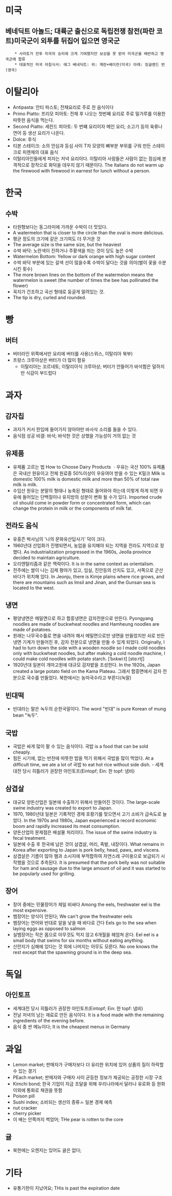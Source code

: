 # 미국
## 베네딕트 아놀드; 대륙군 출신으로 독립전쟁 참전(파란 코트)미국군이 외투를 뒤집어 입으면 영국군
		* 사라토가 전투 미국의 승리에 크게 기여했지만 보상을 못 받아 미국군을 배반하고 영국군에 합류
		* 대표적인 미국 아침식사: 에그 베네딕트: 위: 계란+베이컨(미국) 아래: 잉글랜드 번(영국)

# 이탈리아
* Antipasta: 안티 파스토; 전채요리로 주로 찬 음식이다
* Primo Piatto: 프리모 피아토: 전채 후 나오는 첫번째 요리로 주로 밀가루를 이용한 따뜻한 음식을 먹는다.
* Second Piatto: 세컨드 피아토: 두 번쨰 요리이자 메인 요리; 소고기 등의 육류나 연어 등 생선 요리가 나온다.
* Dolce: 후식
* 티본 스테이크: 소의 안심과 등심 사이 T자 모양의 뼈부분 부위를 구워 만든 스테이크로 피렌체의 대표 음식
* 이탈리아인들에게 피자는 저녁 요리이다. 이탈리아 사람들은 사람이 없는 점심에 본격적으로 장작으로 화덕을 데우지 않기 때문이다. The Italians do not warm up the firewood with firewood in earnest for lunch without a person.

# 한국
## 수박
* 타원형보다는 동그라미에 가까운 수박이 더 맛있다.
* A watermelon that is closer to the circle than the oval is more delicious.
* 평균 정도의 크기에 같은 크기여도 더 무거운 것
* The average size is the same size, but the heaviest
* 수박 바닥: 노란색이 진하거나 주황색을 띄는 것이 당도 높은 수박
* Watermelon Bottom: Yellow or dark orange with high sugar content
* 수박 바닥 부분에 있는 갈색 선이 많을수록 수박이 달다는 것을 의미(벌이 꽃을 수분시킨 횟수)
* The more brown lines on the bottom of the watermelon means the watermelon is sweet (the number of times the bee has pollinated the flower)
* 꼭지가 건조하고 곡선 형태로 둥글게 말려있는 것.
* The tip is dry, curled and rounded.

# 빵
## 버터
* 버터라인 위쪽에서만 요리에 버터를 사용(스위스, 이탈리아 북부)
* 프랑스 크루아상은 버터가 더 많이 함유
	* 이탈리아는 꼬르네토; 이탈리아식 크루아상; 버터가 안들어가 바삭함은 덜하지만 식감이 부드럽다

# 과자
## 감자칩
* 과자가 커서 한입에 들어가지 않아야만 바사삭 소리를 들을 수 있다.
* 음식점 성공 비결: 바삭; 바삭한 것은 상했을 가능성이 거의 없는 것

## 유제품
* 유제품 고르는 법 How to Choose Dairy Products
ㆍ우유는 국산 100% 유제품은 국내산 원유이고 전체 원료중 50%이상이 우유여야 받을 수 있는 K밀크
  Milk is domestic 100% milk is domestic milk and more than 50% of total raw milk is milk.
* 수입산 원유는 분말의 형태나 농축된 형태로 들어와야 하는데 이렇게 하게 되면 우유에 들어있는 단백질이나 유지방의 성분이 변화 될 수가 있다. Imported crude oil should come in powder form or concentrated form, which can change the protein in milk or the components of milk fat.

## 전라도 음식
* 유홍즌 박사님의 '나의 문화유산답사기' 덕이 크다.
* 1960년대 산업화가 진행되면서, 농업을 유지해야 되는 지역을 전라도 지역으로 정했다. As industrialization progressed in the 1960s, Jeolla province decided to maintain agriculture.
* 오리엔탈리즘과 같은 맥락이다. It is in the same context as orientalism.
* 전주에는 쌀이 나는 김제 평야가 있고, 임실, 진안등의 산지도 있고, 서쪽으로 군산 바다가 위치해 있다.
  In Jeonju, there is Kimje plains where rice grows, and there are mountains such as Imsil and Jinan, and the Gunsan sea is located to the west.

## 냉면
* 평양냉면은 메밀면으로 하고 함흥냉면은 감자전분으로 만든다. Pyongyang noodles are made of buckwheat noodles and Hamheung noodles are made of potatoes.
* 원래는 나무국수틀로 면을 내려야 해서 메밀면으로만 냉면을 만들었지만 쇠로 만든 냉면 기계가 만들어진 후, 감자 전분으로 냉면을 만들 수 있게 되었다. Originally, I had to turn down the side with a wooden noodle so I made cold noodles only with buckwheat noodles, but after making a cold noodle machine, I could make cold noodles with potato starch. [ˈbʌkwiːt] [stɑːrtʃ]
* 1920년대 일본이 개마고원에 대규모 감자밭을 조성한다. In the 1920s, Japan created a large potato field on the Kama Plateau. 그래서 함흥면에서 감자 전분으로 국수를 만들었다. 북한에서는 농마국수라고 부른다(녹말)

## 빈대떡
* 빈대라는 말은 녹두의 순한국말이다. The word "빈대" is pure Korean of mung bean "녹두".

## 국밥
* 국밥은 싸게 많이 팔 수 있는 음식이다. 국밥 is a food that can be sold cheaply.
* 힘든 시기에, 없는 반찬에 따뜻한 밥을 먹기 위해서 국밥을 많이 먹었다. At a difficult time, we ate a lot of 국밥 to eat hot rice without side dish. - 세계대전 당시 히틀러가 권장한 아인토프(Eintopf; Ein: 한 topf: 냄비)

## 삼겹살
* 대규모 양돈산업은 일본에 수출하기 위해서 만들어진 것이다. The large-scale swine industry was created to export to Japan.
* 1970, 1980년대 일본은 기록적인 경제 호황기를 맞으면서 고기 소비가 급속도로 늘었다. In the 1970s and 1980s, Japan experienced a record economic boom and rapidly increased its meat consumption.
* 양돈산업의 문제점은 배설물 처리이다. The issue of the swine industry is fecal treatment.
* 일본에 수출 후 한국에 남은 것이 삼겹살, 머리, 족발, 내장이다. What remains in Korea after exporting to Japan is pork belly, head, paws, and viscera.
* 삼겹살은 기름이 많아 햄과 소시지에 부적합하여 자연스레 구이용으로 보급되기 시작했을 것으로 추측된다.
  It is presumed that the pork belly was not suitable for ham and sausage due to the large amount of oil and it was started to be popularly used for grilling.

## 장어
* 장어 중에는 민물장어가 제일 비싸다 Among the eels, freshwater eel is the most expensive.
* 뱀장어는 양식이 안된다; We can't grow the freshwater eels
* 뱀장어는 연어와 반대로 알을 낳을 때 바다로 간다 Eels go to the sea when laying eggs as opposed to salmon
* 실뱀장어는 작은 몸으로 아무것도 먹지 않고 6개월을 헤엄쳐 온다. Eel eel is a small body that swims for six months without eating anything.
* 산란지가 심해에 있다는 것 외에 나머지는 아무도 모른다. No one knows the rest except that the spawning ground is in the deep sea.

# 독일
## 아인토프
* 세계대전 당시 히틀러가 권장한 아인토프(Eintopf; Ein: 한 topf: 냄비)
* 전날 저녁의 남는 재료로 만든 음식이다. It is a food made with the remaining ingredients of the evening before.
* 음식 중 싼 메뉴이다; It is the cheapest menus in Germany

# 과일
* Lemon market; 판매자가 구매자보다 더 유리한 위치에 있어 상품의 질이 하락할 수 있는 경기
* PEach market; 판매자와 구매자 사이 균등한 정보가 제공되는 공정한 시장 구조
* Kimchi bond; 한국 기업이 자금 조달을 위해 우리나라에서 달러나 유로화 등 원화 이외에 통화로 채권을 뜻함
* Poison pill
* Sushi index; 소비되는 생선의 종류ㅗ 일본 경제 예측
* nut cracker
* cherry picker
* 이 배는 안쪽까지 썩었어; THe pear is rotten to the core

## 귤
* 북한에는 오렌지는 있어도 귤은 없다;

# 기타
* 유통기한이 지났어요; THis is past the expiration date